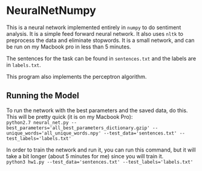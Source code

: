# NeuralNetNumpy

This is a neural network implemented entirely in `numpy` to do sentiment analysis. It is a simple feed forward neural network. It also uses `nltk` to preprocess the data and eliminate stopwords. It is a small network, and can be run on my Macbook pro in less than 5 minutes.

The sentences for the task can be found in `sentences.txt` and the labels are in `labels.txt`. 

This program also implements the perceptron algorithm. 

## Running the Model

To run the network with the best parameters and the saved data, do this. This will be pretty quick (it is on my Macbook Pro):  
```python2.7 neural_net.py --best_parameters='all_best_parameters_dictionary.gzip' --unique_words='all_unique_words.npy' --test_data='sentences.txt' --test_labels='labels.txt'```


In order to train the network and run it, you can run this command, but it will take a bit longer (about 5 minutes for me) since you will train it.  
`python3 hw1.py --test_data='sentences.txt' --test_labels='labels.txt'`

